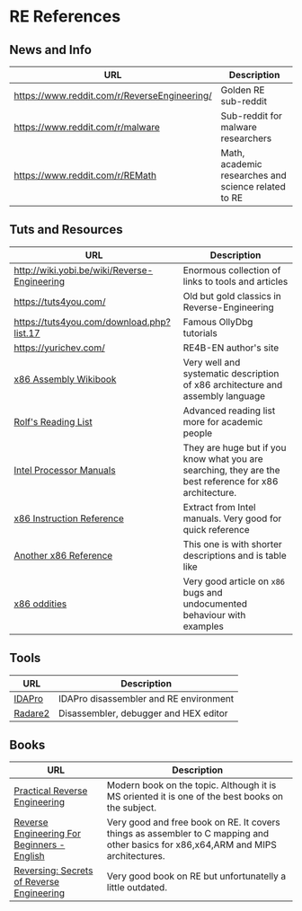 # RE References

## News and Info

URL | Description
----|-------------
https://www.reddit.com/r/ReverseEngineering/ | Golden RE sub-reddit
https://www.reddit.com/r/malware | Sub-reddit for malware researchers
https://www.reddit.com/r/REMath | Math, academic researches and science related to RE

## Tuts and Resources

URL | Description
----|-------------
http://wiki.yobi.be/wiki/Reverse-Engineering | Enormous collection of links to tools and articles
https://tuts4you.com/ | Old but gold classics in Reverse-Engineering
https://tuts4you.com/download.php?list.17 | Famous OllyDbg tutorials
https://yurichev.com/ | RE4B-EN author's site
[x86 Assembly Wikibook](https://en.wikibooks.org/wiki/X86_Assembly) | Very well and systematic description of x86 architecture and assembly language
[Rolf's Reading List](http://www.msreverseengineering.com/program-analysis-reading-list/) | Advanced reading list more for academic people
[Intel Processor Manuals](https://software.intel.com/en-us/articles/intel-sdm) | They are huge but if you know what you are searching, they are the best reference for x86 architecture.
[x86 Instruction Reference](http://www.felixcloutier.com/x86/) | Extract from Intel manuals. Very good for quick reference
[Another x86 Reference](http://ref.x86asm.net/) | This one is with shorter descriptions and is table like
[x86 oddities](https://github.com/corkami/docs/blob/master/x86/x86.md) | Very good article on `x86` bugs and undocumented behaviour with examples


## Tools

URL | Description
----|-------------
[IDAPro](https://www.hex-rays.com/products/ida/) | IDAPro disassembler and RE environment
[Radare2](http://www.radare.org/r/) | Disassembler, debugger and HEX editor

## Books

URL | Description
----|-------------
[Practical Reverse Engineering](https://www.amazon.co.uk/Practical-Reverse-Engineering-Reversing-Obfuscation/dp/1118787315) | Modern book on the topic. Although it is MS oriented it is one of the best books on the subject.
[Reverse Engineering For Beginners - English](https://beginners.re/RE4B-EN.pdf) | Very good and free book on RE. It covers things as assembler to C mapping and other basics for x86,x64,ARM and MIPS architectures.
[Reversing: Secrets of Reverse Engineering](https://www.amazon.co.uk/Reversing-Secrets-Engineering-Eldad-Eilam/dp/0764574817/) | Very good book on RE but unfortunatelly a little outdated.
